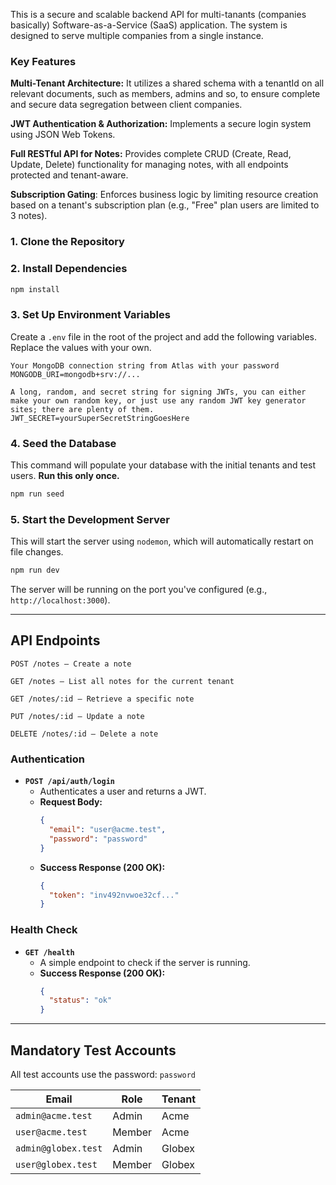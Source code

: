 This is a secure and scalable backend API for multi-tanants (companies basically) Software-as-a-Service (SaaS) application. 
The system is designed to serve multiple companies from a single instance.

### Key Features
**Multi-Tenant Architecture:** It utilizes a shared schema with a tenantId on all relevant documents, such as members, admins and so, to ensure complete and secure data segregation between client companies.

**JWT Authentication & Authorization:** Implements a secure login system using JSON Web Tokens.

**Full RESTful API for Notes:** Provides complete CRUD (Create, Read, Update, Delete) functionality for managing notes, with all endpoints protected and tenant-aware.

**Subscription Gating**: Enforces business logic by limiting resource creation based on a tenant's subscription plan (e.g., "Free" plan users are limited to 3 notes).

### 1. Clone the Repository

### 2. Install Dependencies
```bash
npm install
```


### 3. Set Up Environment Variables
Create a `.env` file in the root of the project and add the following variables. Replace the values with your own.

```env
Your MongoDB connection string from Atlas with your password
MONGODB_URI=mongodb+srv://...

A long, random, and secret string for signing JWTs, you can either make your own random key, or just use any random JWT key generator sites; there are plenty of them.
JWT_SECRET=yourSuperSecretStringGoesHere
```

### 4. Seed the Database
This command will populate your database with the initial tenants and test users. **Run this only once.**

```bash
npm run seed
```

### 5. Start the Development Server
This will start the server using `nodemon`, which will automatically restart on file changes.

```bash
npm run dev
```
The server will be running on the port you've configured (e.g., `http://localhost:3000`).

---

## API Endpoints

`POST /notes – Create a note`

`GET /notes – List all notes for the current tenant`

`GET /notes/:id – Retrieve a specific note`

`PUT /notes/:id – Update a note`

`DELETE /notes/:id – Delete a note`

### Authentication

- **`POST /api/auth/login`**
  - Authenticates a user and returns a JWT.
  - **Request Body:**
    ```json
    {
      "email": "user@acme.test",
      "password": "password"
    }
    ```
  - **Success Response (200 OK):**
    ```json
    {
      "token": "inv492nvwoe32cf..."
    }
    ```

### Health Check

- **`GET /health`**
  - A simple endpoint to check if the server is running.
  - **Success Response (200 OK):**
    ```json
    {
      "status": "ok"
    }
    ```

---

## Mandatory Test Accounts

All test accounts use the password: `password`

| Email             | Role   | Tenant |
| ----------------- | ------ | ------ |
| `admin@acme.test` | Admin  | Acme   |
| `user@acme.test`  | Member | Acme   |
| `admin@globex.test`| Admin  | Globex |
| `user@globex.test` | Member | Globex |



